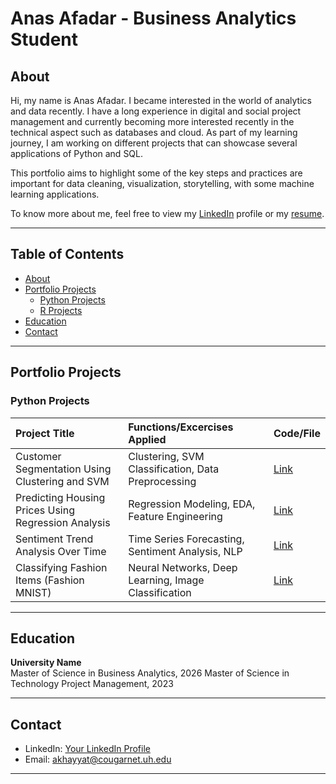 # Anas Afadar - Business Analytics Student

## About

Hi, my name is Anas Afadar. 
I became interested in the world of analytics and data recently. I have a long experience in digital and social project management and currently becoming more interested recently in the technical aspect such as databases and cloud.
As part of my learning journey, I am working on different projects that can showcase several applications of Python and SQL. 

This portfolio aims to highlight some of the key steps and practices are important for data cleaning, visualization, storytelling, with some machine learning applications. 

To know more about me, feel free to view my [LinkedIn](https://www.linkedin.com/in/anas-k-afadar/) profile or my [resume](https://github.com/theafadar/Business-Analytics-Portfolio/blob/main/Anas%20Afadar%20-%20Bauer%20Resume.pdf).

---

## Table of Contents

- [About](#about)
- [Portfolio Projects](#portfolio-projects)
  - [Python Projects](#python-projects)
  - [R Projects](#r-projects)
- [Education](#education)
- [Contact](#contact)

---

## Portfolio Projects

### Python Projects

| Project Title | Functions/Excercises Applied | Code/File |
|:---|:---|:---|
| Customer Segmentation Using Clustering and SVM | Clustering, SVM Classification, Data Preprocessing | [Link](link) |
| Predicting Housing Prices Using Regression Analysis | Regression Modeling, EDA, Feature Engineering | [Link](link) |
| Sentiment Trend Analysis Over Time | Time Series Forecasting, Sentiment Analysis, NLP | [Link](link) |
| Classifying Fashion Items (Fashion MNIST) | Neural Networks, Deep Learning, Image Classification | [Link](link) |

---

## Education

**University Name**  
Master of Science in Business Analytics, 2026
Master of Science in Technology Project Management, 2023

---

## Contact

- LinkedIn: [Your LinkedIn Profile](link)
- Email:  akhayyat@cougarnet.uh.edu

---
